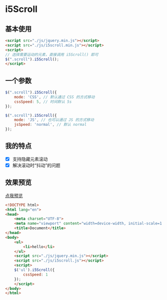 # i5Scroll

## 基本使用

```html
<script src="./js/jquery.min.js"></script>
<script src="./js/i5scroll.min.js"></script>
<script>
// 选择需要运动的元素，直接调用 i5Scroll() 即可
$(".scroll").i5Scroll();
</script>
```

## 一个参数

```javascript
$(".scroll").i5Scroll({
    mode: 'CSS', // 默认通过 CSS 的方式移动
    cssSpeed: 5, // 时间默认 5s
});
```

```javascript
$(".scroll").i5Scroll({
    mode: 'JS', // 也可以通过 JS 的方式移动
    jsSpeed: 'normal', // 默认 normal
});
```

## 我的特点

- [x] 支持隐藏元素滚动
- [x] 解决滚动时“抖动”的问题

## 效果预览

[点我预览](https://zhihur.com/resource/demos/demo06/index.html)

```html
<!DOCTYPE html>
<html lang="en">
<head>
    <meta charset="UTF-8">
    <meta name="viewport" content="width=device-width, initial-scale=1.0">
    <title>Document</title>
</head>
<body>
    <ul>
        <li>hello</li>
    </ul>
    <script src="./js/jquery.min.js"></script>
    <script src="./js/i5scroll.js"></script>
    <script>
    $('ul').i5Scroll({
        cssSpeed: 1
    });
    </script>
</body>
</html>
```